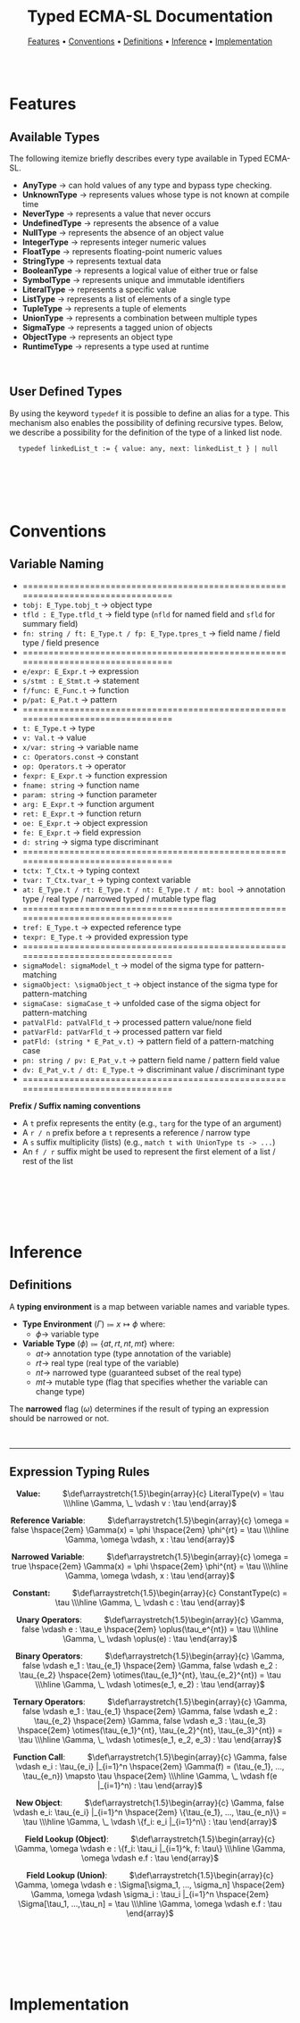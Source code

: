 <h1 align="center">Typed ECMA-SL Documentation</h1>

<p align="center">
  <a href="#features">Features</a> •
  <a href="#conventions">Conventions</a> •
  <a href="#definitions">Definitions</a> •
  <a href="#inference">Inference</a> •
  <a href="#implementation">Implementation</a>
</p>

<br>
<br>



# Features

## Available Types

The following itemize briefly describes every type available in Typed ECMA-SL.

- **AnyType** $\rightarrow$ can hold values of any type and bypass type checking.
- **UnknownType** $\rightarrow$  represents values whose type is not known at compile time
- **NeverType** $\rightarrow$ represents a value that never occurs
- **UndefinedType** $\rightarrow$ represents the absence of a value
- **NullType** $\rightarrow$ represents the absence of an object value
- **IntegerType** $\rightarrow$ represents integer numeric values
- **FloatType** $\rightarrow$ represents floating-point numeric values
- **StringType** $\rightarrow$ represents textual data
- **BooleanType** $\rightarrow$ represents a logical value of either true or false
- **SymbolType** $\rightarrow$ represents unique and immutable identifiers
- **LiteralType** $\rightarrow$ represents a specific value
- **ListType** $\rightarrow$ represents a list of elements of a single type
- **TupleType** $\rightarrow$ represents a tuple of elements
- **UnionType** $\rightarrow$ represents a combination between multiple types
- **SigmaType** $\rightarrow$ represents a tagged union of objects
- **ObjectType** $\rightarrow$ represents an object type
- **RuntimeType** $\rightarrow$ represents a type used at runtime

<br>

## User Defined Types
By using the keyword `typedef` it is possible to define an alias for a type. This mechanism also enables the possibility of defining recursive types. Below, we describe a possibility for the definition of the type of a linked list node. <br>
<center><code>typedef linkedList_t := { value: any, next: linkedList_t } | null </code></center>

<br>
<br>
<br>
<br>
<br>



# Conventions

## Variable Naming

- ================================================================================
- `tobj: E_Type.tobj_t` $\rightarrow$ object type
- `tfld : E_Type.tfld_t` $\rightarrow$ field type (`nfld` for named field and `sfld` for summary field)
- `fn: string / ft: E_Type.t / fp: E_Type.tpres_t` $\rightarrow$  field name / field type / field presence
- ================================================================================
- `e/expr: E_Expr.t` $\rightarrow$ expression
- `s/stmt : E_Stmt.t` $\rightarrow$ statement
- `f/func: E_Func.t` $\rightarrow$ function
- `p/pat: E_Pat.t` $\rightarrow$ pattern
- ================================================================================
- `t: E_Type.t` $\rightarrow$ type
- `v: Val.t` $\rightarrow$ value
- `x/var: string` $\rightarrow$ variable name
- `c: Operators.const` $\rightarrow$ constant
- `op: Operators.t` $\rightarrow$ operator
- `fexpr: E_Expr.t` $\rightarrow$ function expression
- `fname: string` $\rightarrow$ function name
- `param: string` $\rightarrow$ function parameter
- `arg: E_Expr.t` $\rightarrow$ function argument
- `ret: E_Expr.t` $\rightarrow$ function return
- `oe: E_Expr.t` $\rightarrow$ object expression
- `fe: E_Expr.t` $\rightarrow$ field expression
- `d: string` $\rightarrow$ sigma type discriminant
- ================================================================================
- `tctx: T_Ctx.t` $\rightarrow$ typing context
- `tvar: T_Ctx.tvar_t` $\rightarrow$ typing context variable
- `at: E_Type.t / rt: E_Type.t / nt: E_Type.t / mt: bool` $\rightarrow$ annotation type / real type / narrowed typed / mutable type flag
- ================================================================================
- `tref: E_Type.t` $\rightarrow$ expected reference type
- `texpr: E_Type.t` $\rightarrow$ provided expression type
- ================================================================================
- `sigmaModel: sigmaModel_t` $\rightarrow$ model of the sigma type for pattern-matching
- `sigmaObject: \sigmaObject_t` $\rightarrow$ object instance of the sigma type for pattern-matching
- `sigmaCase: sigmaCase_t` $\rightarrow$ unfolded case of the sigma object for pattern-matching
- `patValFld: patValFld_t` $\rightarrow$ processed pattern value/none field
- `patVarFld: patVarFld_t` $\rightarrow$ processed pattern var field
- `patFld: (string * E_Pat_v.t)` $\rightarrow$ pattern field of a pattern-matching case
- `pn: string / pv: E_Pat_v.t` $\rightarrow$ pattern field name / pattern field value
- `dv: E_Pat_v.t / dt: E_Type.t` $\rightarrow$ discriminant value / discriminant type
- ================================================================================

**Prefix / Suffix naming conventions**

- A `t` prefix represents the entity (e.g., `targ` for the type of an argument)
- A `r / n` prefix before a `t` represents a reference / narrow type
- A `s` suffix multiplicity (lists) (e.g., `match t with UnionType ts -> ...`) 
- An `f / r` suffix might be used to represent the first element of a list / rest of the list

<br>
<br>
<br>
<br>
<br>



# Inference

## Definitions

A **typing environment** is a map between variable names and variable types.

- **Type Environment** $(\Gamma) \Coloneqq x \mapsto \phi$ where:
  - $\phi \rightarrow$ variable type
- **Variable Type** $(\phi) \Coloneqq \{at, rt, nt, mt\}$ where:
  - $at \rightarrow$ annotation type (type annotation of the variable)
  - $rt \rightarrow$ real type (real type of the variable)
  - $nt \rightarrow$ narrowed type (guaranteed subset of the real type)
  - $mt \rightarrow$ mutable type (flag that specifies whether the variable can change type)

The **narrowed** flag $(\omega)$ determines if the result of typing an expression should be narrowed or not.


<br>

---
## Expression Typing Rules

<center>

**Value:** $\hspace{2em}$
$\def\arraystretch{1.5}\begin{array}{c}
LiteralType(v) = \tau
\\\hline \Gamma, \_ \vdash v : \tau
\end{array}$

**Reference Variable**: $\hspace{2em}$
$\def\arraystretch{1.5}\begin{array}{c}
\omega = false \hspace{2em} \Gamma(x) = \phi \hspace{2em} \phi^{rt} = \tau
\\\hline \Gamma, \omega \vdash, x : \tau
\end{array}$

**Narrowed Variable**: $\hspace{2em}$
$\def\arraystretch{1.5}\begin{array}{c}
\omega = true \hspace{2em} \Gamma(x) = \phi \hspace{2em} \phi^{nt} = \tau
\\\hline \Gamma, \omega \vdash, x : \tau
\end{array}$

**Constant:** $\hspace{2em}$
$\def\arraystretch{1.5}\begin{array}{c}
ConstantType(c) = \tau
\\\hline \Gamma, \_ \vdash c : \tau
\end{array}$

**Unary Operators**: $\hspace{2em}$
$\def\arraystretch{1.5}\begin{array}{c}
\Gamma, false \vdash e : \tau_e \hspace{2em} \oplus(\tau_e^{nt}) = \tau
\\\hline \Gamma, \_ \vdash \oplus(e) : \tau
\end{array}$

**Binary Operators**: $\hspace{2em}$
$\def\arraystretch{1.5}\begin{array}{c}
\Gamma, false \vdash e_1 : \tau_{e_1} \hspace{2em} \Gamma, false \vdash e_2 : \tau_{e_2} \hspace{2em} \otimes(\tau_{e_1}^{nt}, \tau_{e_2}^{nt}) = \tau
\\\hline \Gamma, \_ \vdash \otimes(e_1, e_2) : \tau
\end{array}$

**Ternary Operators**: $\hspace{2em}$
$\def\arraystretch{1.5}\begin{array}{c}
\Gamma, false \vdash e_1 : \tau_{e_1} \hspace{2em} \Gamma, false \vdash e_2 : \tau_{e_2} \hspace{2em} \Gamma, false \vdash e_3 : \tau_{e_3} \hspace{2em} \otimes(\tau_{e_1}^{nt}, \tau_{e_2}^{nt}, \tau_{e_3}^{nt}) = \tau
\\\hline \Gamma, \_ \vdash \otimes(e_1, e_2, e_3) : \tau
\end{array}$

**Function Call**: $\hspace{2em}$
$\def\arraystretch{1.5}\begin{array}{c}
\Gamma, false \vdash e_i : \tau_{e_i} |_{i=1}^n \hspace{2em} \Gamma(f) = (\tau_{e_1}, ..., \tau_{e_n}) \mapsto \tau \hspace{2em}
\\\hline \Gamma, \_ \vdash f(e |_{i=1}^n) : \tau
\end{array}$

**New Object**: $\hspace{2em}$
$\def\arraystretch{1.5}\begin{array}{c}
\Gamma, false \vdash e_i: \tau_{e_i} |_{i=1}^n \hspace{2em} \{\tau_{e_1}, ..., \tau_{e_n}\} = \tau
\\\hline \Gamma, \_ \vdash \{f_i: e_i |_{i=1}^n\} : \tau
\end{array}$

**Field Lookup (Object)**: $\hspace{2em}$
$\def\arraystretch{1.5}\begin{array}{c}
\Gamma, \omega \vdash e : \{f_i: \tau_i |_{i=1}^k, f: \tau\}
\\\hline \Gamma, \omega \vdash e.f : \tau
\end{array}$

**Field Lookup (Union)**: $\hspace{2em}$
$\def\arraystretch{1.5}\begin{array}{c}
\Gamma, \omega \vdash e : \Sigma[\sigma_1, ..., \sigma_n] \hspace{2em} \Gamma, \omega \vdash \sigma_i : \tau_i |_{i=1}^n \hspace{2em}  \Sigma[\tau_1, ...,\tau_n] = \tau
\\\hline \Gamma, \omega \vdash e.f : \tau
\end{array}$

</center>

<br>
<br>
<br>
<br>
<br>

# Implementation
